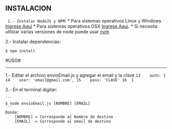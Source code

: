 ## INSTALACION  ##
`
1.- Instalar NodeJS y NPM`: 
	* Para sistemas operativos Linux 	y Windows [Ingrese Aqui](http://www.w3resource.com/node.js/installing-node.js-windows-and-linux.php)
	* Para sistemas operativos OSX [Ingrese Aqui](https://coolestguidesontheplanet.com/installing-node-js-on-macos/). 
	* Si necesita utilizar varias versiones de node puede usar [nvm](https://github.com/creationix/nvm)

2.- Instalar dependencias:   
```
$ npm install
```


#USO#
___________________________________________________________________________
1.- Editar el archivo envioEmail.js y agregar el email y la clave
	```
	13    auth: {
    14    user: 'email@gmail.com',
    15    pass: 'CLAVE'
    16	}
	```

2.- En el terminal digitar:
	
	
	```
	$ node envioEmail.js [NOMBRE] [EMAIL]
	```
	Donde:
		[NOMBRE] = Corresponde al Nombre de destino
		[EMAIL]  = Corresponde al email de destino 




